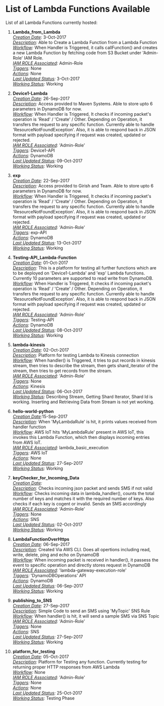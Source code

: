 # List of Lambda Functions Available

List of all Lambda Functions currently hosted:

1.  **Lambda_from_Lambda**
  <br><i><u>Creation Date</u>:</i> 3-Oct-2017
  <br><i><u>Description</u>:</i> Able to Create a Lambda Function from a Lambda Function
  <br><i><u>Workflow</u>:</i> When Handler is Triggered, it calls callFunction() and creates a new Lambda Function by fetching code from S3 Bucket under 'Admin-Role' IAM Role.
  <br><i><u>IAM ROLE Associated</u>:</i> Admin-Role
  <br><i><u>Tiggers</u>:</i> None
  <br><i><u>Actions</u>:</i> None
  <br><i><u>Last Updated Status</u>:</i> 3-Oct-2017
  <br><i><u>Working Status</u>:</i> Working

2. **Device1-Lambda**
  <br><i><u>Creation Date</u>:</i> 26-Sep-2017
  <br><i><u>Description</u>:</i> Access provided to Maven Systems. Able to store upto 6 parameters in DynamoDB for now.
  <br><i><u>Workflow</u>:</i> When Handler is Triggered, It checks if incoming packet's operation is 'Read' / 'Create' / Other. Depending on Operation, it transfers the request to any specific function. Currently able to handle 'ResourceNotFoundException'. Also, it is able to respond back in JSON format with payload specifying if request was created, updated or rejected.
  <br><i><u>IAM ROLE Associated</u>:</i> 'Admin-Role'
  <br><i><u>Tiggers</u>:</i> Device1-API
  <br><i><u>Actions</u>:</i> DynamoDB
  <br><i><u>Last Updated Status</u>:</i> 09-Oct-2017
  <br><i><u>Working Status</u>:</i> Working

3. **exp**
<br><i><u>Creation Date</u>:</i> 22-Sep-2017
<br><i><u>Description</u>:</i> Access provided to Girish and Team. Able to store upto 6 parameters in DynamoDB for now.
<br><i><u>Workflow</u>:</i> When Handler is Triggered, It checks if incoming packet's operation is 'Read' / 'Create' / Other. Depending on Operation, it transfers the request to any specific function. Currently able to handle 'ResourceNotFoundException'. Also, it is able to respond back in JSON format with payload specifying if request was created, updated or rejected.
<br><i><u>IAM ROLE Associated</u>:</i> 'Admin-Role'
<br><i><u>Tiggers</u>:</i> exp-API
<br><i><u>Actions</u>:</i> DynamoDB
<br><i><u>Last Updated Status</u>:</i> 13-Oct-2017
<br><i><u>Working Status</u>:</i> Working

4. **Testing-API_Lambda-Function**
  <br><i><u>Creation Date</u>:</i> 01-Oct-2017
  <br><i><u>Description</u>:</i> This is a platform for testing all further functions which are to be deployed on 'Device1-Lambda' and 'exp' Lambda functions. Currently 10 parameters are supported to read write from DynamoDB.
  <br><i><u>Workflow</u>:</i> When Handler is Triggered, It checks if incoming packet's operation is 'Read' / 'Create' / Other. Depending on Operation, it transfers the request to any specific function. Currently able to handle 'ResourceNotFoundException'. Also, it is able to respond back in JSON format with payload specifying if request was created, updated or rejected.
  <br><i><u>IAM ROLE Associated</u>:</i> 'Admin-Role'
  <br><i><u>Tiggers</u>:</i> Testing-API
  <br><i><u>Actions</u>:</i> DynamoDB
  <br><i><u>Last Updated Status</u>:</i> 08-Oct-2017
  <br><i><u>Working Status</u>:</i> Working

5. **lambda-kinesis**
  <br><i><u>Creation Date</u>:</i> 02-Oct-2017
  <br><i><u>Description</u>:</i> Platform for testing Lambda to Kinesis connection
  <br><i><u>Workflow</u>:</i> When handler() is Triggered, it tries to put records in kinesis stream, then tries to describe the stream, then gets shard_iterator of the stream, then tries to get records from the stream.
  <br><i><u>IAM ROLE Associated</u>:</i> 'Admin-Role'
  <br><i><u>Tiggers</u>:</i> None
  <br><i><u>Actions</u>:</i> Kinesis
  <br><i><u>Last Updated Status</u>:</i> 06-Oct-2017
  <br><i><u>Working Status</u>:</i> Describing Stream, Getting Shard Iterator, Shard Id is working. Inserting and Retrieving Data from Stream is not yet working.

6. **hello-world-python**
  <br><i><u>Creation Date</u>:</i>15-Sep-2017
  <br><i><u>Description</u>:</i> When 'MyLambdaRule' is hit, it prints values received from handler function
  <br><i><u>Workflow</u>:</i> AWS IoT hits 'MyLambdaRule' present in AWS IoT, this invokes this Lambda Function, which then displays incoming entries from AWS IoT.
  <br><i><u>IAM ROLE Associated</u>:</i> lambda_basic_execution
  <br><i><u>Tiggers</u>:</i> AWS IoT
  <br><i><u>Actions</u>:</i> None
  <br><i><u>Last Updated Status</u>:</i> 27-Sep-2017
  <br><i><u>Working Status</u>:</i> Working

7. **keyChecker_for_Incoming_Data**
  <br><i><u>Creation Date</u>:</i>
  <br><i><u>Description</u>:</i> Checks incoming json packet and sends SMS if not valid
  <br><i><u>Workflow</u>:</i> Checks incoming data in lambda_handler(), counts the total number of keys and matches it with the required number of keys. Also checks if each key is cogent or invalid. Sends an SMS accordingly
  <br><i><u>IAM ROLE Associated</u>:</i> 'Admin-Role'
  <br><i><u>Tiggers</u>:</i> None
  <br><i><u>Actions</u>:</i> SNS
  <br><i><u>Last Updated Status</u>:</i> 02-Oct-2017
  <br><i><u>Working Status</u>:</i> Working

8. **LambdaFunctionOverHttps**
  <br><i><u>Creation Date</u>:</i> 06-Sep-2017
  <br><i><u>Description</u>:</i> Created Via AWS CLI. Does all opertions including read, write, delete, ping and echo on DynamoDB
  <br><i><u>Workflow</u>:</i> When incoming packet is received in handler(), it passess the event to specific operation and directly stores request in DynamoDB
  <br><i><u>IAM ROLE Associated</u>:</i> 'lambda-gateway-execution-role'
  <br><i><u>Tiggers</u>:</i> 'DynamoDBOperations' API
  <br><i><u>Actions</u>:</i> DynamoDB
  <br><i><u>Last Updated Status</u>:</i> 06-Sep-2017
  <br><i><u>Working Status</u>:</i> Working

9. **publishing_to_SNS**
  <br><i><u>Creation Date</u>:</i> 27-Sep-2017
  <br><i><u>Description</u>:</i> Simple Code to send an SMS using 'MyTopic' SNS Rule
  <br><i><u>Workflow</u>:</i> When handler() is hit, it will send a sample SMS via SNS Topic
  <br><i><u>IAM ROLE Associated</u>:</i> 'Admin-Role'
  <br><i><u>Tiggers</u>:</i> None
  <br><i><u>Actions</u>:</i> SNS
  <br><i><u>Last Updated Status</u>:</i> 27-Sep-2017
  <br><i><u>Working Status</u>:</i> Working

10. **platform_for_testing**
  <br><i><u>Creation Date</u>:</i> 05-Oct-2017
  <br><i><u>Description</u>:</i> Platform for Testing any function. Currently testing for returning proper HTTP responses from AWS Lambda
  <br><i><u>Workflow</u>:</i> None
  <br><i><u>IAM ROLE Associated</u>:</i> 'Admin-Role'
  <br><i><u>Tiggers</u>:</i> None
  <br><i><u>Actions</u>:</i> None
  <br><i><u>Last Updated Status</u>:</i> 25-Oct-2017
  <br><i><u>Working Status</u>:</i> Testing Phase
